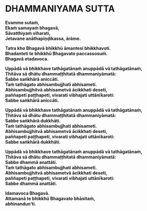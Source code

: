 # DHAMMANIYAMA SUTTA

**Evamme sutaṁ,\
Ekaṁ samayaṁ bhagavā,\
Sāvatthiyaṁ viharati,\
Jetavane anāthapiṇḍikassa, ārāme.**

**Tatra kho Bhagavā bhikkhū āmantesi bhikkhavoti.\
Bhadanteti te bhikkhū Bhagavato paccassosuṁ.\
Bhagavā etadavoca.**

**Uppādā vā bhikkhave tathāgatānaṁ anuppādā vā tathāgatānaṁ,\
Ṭhitāva sā dhātu dhammaṭṭhitatā dhammaniyāmatā:\
Sabbe saṅkhārā aniccāti.\
Taṁ tathāgato abhisambujjhati abhisameti.\
Abhisambujjhitvā abhisametvā ācikkhati deseti,\
paññapeti paṭṭhapeti, vivarati vibhajati uttānīkaroti:\
Sabbe saṅkhārā aniccāti.**

**Uppādā vā bhikkhave tathāgatānaṁ anuppādā vā tathāgatānaṁ,\
Ṭhitāva sā dhātu dhammaṭṭhitatā dhammaniyāmatā:\
Sabbe saṅkhārā dukkhāti.\
Taṁ tathāgato abhisambujjhati abhisameti.\
Abhisambujjhitvā abhisametvā ācikkhati deseti,\
paññapeti paṭṭhapeti, vivarati vibhajati uttānīkaroti:\
Sabbe saṅkhārā dukkhāti.**

**Uppādā vā bhikkhave tathāgatānaṁ anuppādā vā tathāgatānaṁ,\
Ṭhitāva sā dhātu dhammaṭṭhitatā dhammaniyāmatā:\
Sabbe dhammā anattāti.\
Taṁ tathāgato abhisambujjhati abhisameti.\
Abhisambujjhitvā abhisametvā ācikkhati deseti,\
paññapeti paṭṭhapeti, vivarati vibhajati uttānīkaroti:\
Sabbe dhammā anattāti.**

**Idamavoca Bhagavā.\
Attamanā te bhikkhū Bhagavato bhāsitaṁ,\
abhinandun’ti.**
